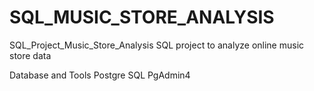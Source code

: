 # SQL_MUSIC_STORE_ANALYSIS
SQL_Project_Music_Store_Analysis
SQL project to analyze online music store data



Database and Tools
Postgre SQL
PgAdmin4
